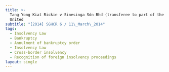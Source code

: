 ```yaml
---
title: >-
  Tang Yong Kiat Rickie v Sinesinga Sdn Bhd (transferee to part of the assets of
  United
subtitle: "[2014] SGHCR 6 / 11\_March\_2014"
tags:
  - Insolvency Law
  - Bankruptcy
  - Annulment of bankruptcy order
  - Insolvency Law
  - Cross-border insolvency
  - Recognition of foreign insolvency proceedings
layout: single
---
```



